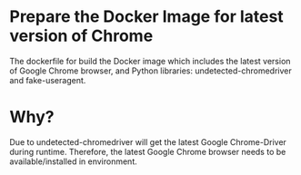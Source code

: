 # Prepare the Docker Image for latest version of Chrome

The dockerfile for build the Docker image which includes the latest version of Google Chrome browser, and Python libraries: undetected-chromedriver and fake-useragent.

# Why?
Due to undetected-chromedriver will get the latest Google Chrome-Driver during runtime. Therefore, the latest Google Chrome browser needs to be available/installed in environment.